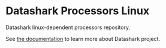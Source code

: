 # Datashark Processors Linux

Datashark linux-dependent processors repository.

See [the documentation](https://koromodako.github.io/datashark/) to learn more about Datashark project.
